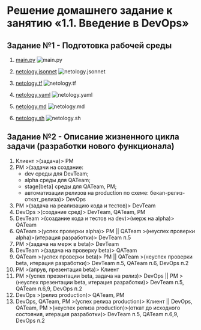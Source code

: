 # Решение домашнего задание к занятию «1.1. Введение в DevOps»

## Задание №1 - Подготовка рабочей среды

1. [main.py](https://github.com/anatolben/DEVSYS-PDC-2/blob/main/01-intro-01/main.py)
   ![main.py](https://i.imgur.com/BICkGXK.png)

2. [netology.jsonnet](https://github.com/anatolben/DEVSYS-PDC-2/blob/main/01-intro-01/netology.jsonnet)
   ![netology.jsonnet](https://i.imgur.com/Xv4pY6s.png)

3. [netology.tf](https://github.com/anatolben/DEVSYS-PDC-2/blob/main/01-intro-01/netology.tf)
   ![netology.tf](https://i.imgur.com/80CxU16.png)

4. [netology.yaml](https://github.com/anatolben/DEVSYS-PDC-2/blob/main/01-intro-01/netology.yaml)
   ![netology.yaml](https://i.imgur.com/E6lhvvV.png)

5. [netology.md](https://github.com/anatolben/DEVSYS-PDC-2/blob/main/01-intro-01/netology.md?plain=1)
   ![netology.md](https://i.imgur.com/7Ir2buj.png)

6. [netology.sh](https://github.com/anatolben/DEVSYS-PDC-2/blob/main/01-intro-01/netology.sh)
   ![netology.sh](https://i.imgur.com/PSFsCRj.png)


## Задание №2 - Описание жизненного цикла задачи (разработки нового функционала)

1. Клиент >(задача)> PM  
2. PM >(задачи на создание:  
    + dev среды для DevTeam;  
    + alpha среды для QATeam;  
    + stage[beta] среды для QATeam, PM;  
    + автоматизации релизов на production по схеме: бекап-релиз-откат_релиза)> DevOps  
3. PM >(задача на реализацию кода и тестов)> DevTeam  
4. DevOps >(создание сред)> DevTeam, QATeam, PM  
5. DevTeam >(создание кода и тестов на dev)>(мерж на alpha)> QATeam  
6. QATeam >(успех проверки alpha)> PM || QATeam >(неуспех проверки alpha)>(итерация разработки)> DevTeam п.5  
7. PM >(задача на мерж в beta)> DevTeam  
8. DevTeam >(задача на проверку beta)> QATeam  
9. QATeam >(успех проверки beta)> PM || QATeam >(неуспех проверки beta, итерация разработки)> DevTeam п.5, QATeam п.6, DevOps п.2  
10. PM >(апрув, презентация beta)> Клиент  
11. PM >(успех презентации beta, задача на релиз)> DevOps || PM >(неуспех презентации beta, итерация разработки)> DevTeam п.5, QATeam п.6,9, DevOps п.2  
12. DevOps >(релиз production)> QATeam, PM  
13. DevOps, QATeam, PM >(успех релиза production)> Клиент || DevOps, QATeam, PM >(неуспех релиза production)>(откат до исходного состояния, итерация разработки)> DevTeam п.5, QATeam п.6,9, DevOps п.2  